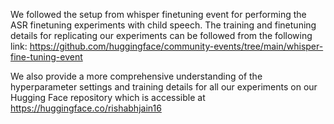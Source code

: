 We followed the setup from whisper finetuning event for performing the ASR finetuning experiments with child speech. The training and finetuning details for replicating our experiments can be followed from the following link: https://github.com/huggingface/community-events/tree/main/whisper-fine-tuning-event

We also provide a more comprehensive understanding of the hyperparameter settings and training details for all our experiments on our Hugging Face repository which is accessible at https://huggingface.co/rishabhjain16

